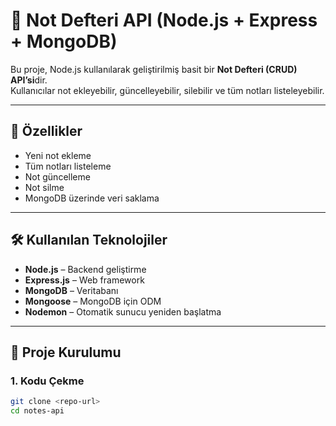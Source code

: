 # 📝 Not Defteri API (Node.js + Express + MongoDB)

Bu proje, Node.js kullanılarak geliştirilmiş basit bir **Not Defteri (CRUD) API’si**dir.  
Kullanıcılar not ekleyebilir, güncelleyebilir, silebilir ve tüm notları listeleyebilir.  

---

## 🚀 Özellikler
- Yeni not ekleme
- Tüm notları listeleme
- Not güncelleme
- Not silme
- MongoDB üzerinde veri saklama

---

## 🛠 Kullanılan Teknolojiler
- **Node.js** – Backend geliştirme
- **Express.js** – Web framework
- **MongoDB** – Veritabanı
- **Mongoose** – MongoDB için ODM
- **Nodemon** – Otomatik sunucu yeniden başlatma

---

## 📂 Proje Kurulumu

### 1. Kodu Çekme
```bash
git clone <repo-url>
cd notes-api
